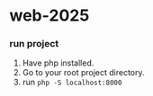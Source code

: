 # web-2025

### run project
1. Have php installed.
2. Go to your root project directory.
3. run `php -S localhost:8000`
